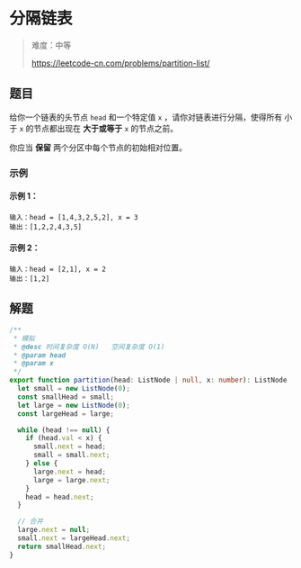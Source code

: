 # 分隔链表

> 难度：中等
>
> https://leetcode-cn.com/problems/partition-list/

## 题目

给你一个链表的头节点 `head` 和一个特定值 `x` ，请你对链表进行分隔，使得所有 小于
`x` 的节点都出现在 **大于或等于** `x` 的节点之前。

你应当 **保留** 两个分区中每个节点的初始相对位置。

### 示例

#### 示例 1：

```
输入：head = [1,4,3,2,5,2], x = 3
输出：[1,2,2,4,3,5]
```

#### 示例 2：

```
输入：head = [2,1], x = 2
输出：[1,2]
```

## 解题

```typescript
/**
 * 模拟
 * @desc 时间复杂度 O(N)   空间复杂度 O(1)
 * @param head
 * @param x
 */
export function partition(head: ListNode | null, x: number): ListNode | null {
  let small = new ListNode(0);
  const smallHead = small;
  let large = new ListNode(0);
  const largeHead = large;

  while (head !== null) {
    if (head.val < x) {
      small.next = head;
      small = small.next;
    } else {
      large.next = head;
      large = large.next;
    }
    head = head.next;
  }

  // 合并
  large.next = null;
  small.next = largeHead.next;
  return smallHead.next;
}
```
